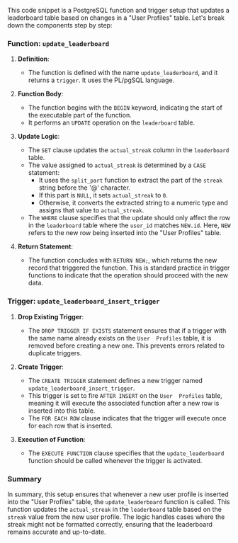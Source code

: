 This code snippet is a PostgreSQL function and trigger setup that updates a leaderboard table based on changes in a "User  Profiles" table. Let's break down the components step by step:

### Function: `update_leaderboard`

1. **Definition**:
   - The function is defined with the name `update_leaderboard`, and it returns a `trigger`. It uses the PL/pgSQL language.

2. **Function Body**:
   - The function begins with the `BEGIN` keyword, indicating the start of the executable part of the function.
   - It performs an `UPDATE` operation on the `leaderboard` table.

3. **Update Logic**:
   - The `SET` clause updates the `actual_streak` column in the `leaderboard` table.
   - The value assigned to `actual_streak` is determined by a `CASE` statement:
     - It uses the `split_part` function to extract the part of the `streak` string before the '@' character. 
     - If this part is `NULL`, it sets `actual_streak` to `0`.
     - Otherwise, it converts the extracted string to a numeric type and assigns that value to `actual_streak`.
   - The `WHERE` clause specifies that the update should only affect the row in the `leaderboard` table where the `user_id` matches `NEW.id`. Here, `NEW` refers to the new row being inserted into the "User  Profiles" table.

4. **Return Statement**:
   - The function concludes with `RETURN NEW;`, which returns the new record that triggered the function. This is standard practice in trigger functions to indicate that the operation should proceed with the new data.

### Trigger: `update_leaderboard_insert_trigger`

1. **Drop Existing Trigger**:
   - The `DROP TRIGGER IF EXISTS` statement ensures that if a trigger with the same name already exists on the `User  Profiles` table, it is removed before creating a new one. This prevents errors related to duplicate triggers.

2. **Create Trigger**:
   - The `CREATE TRIGGER` statement defines a new trigger named `update_leaderboard_insert_trigger`.
   - This trigger is set to fire `AFTER INSERT` on the `User  Profiles` table, meaning it will execute the associated function after a new row is inserted into this table.
   - The `FOR EACH ROW` clause indicates that the trigger will execute once for each row that is inserted.

3. **Execution of Function**:
   - The `EXECUTE FUNCTION` clause specifies that the `update_leaderboard` function should be called whenever the trigger is activated.

### Summary

In summary, this setup ensures that whenever a new user profile is inserted into the "User  Profiles" table, the `update_leaderboard` function is called. This function updates the `actual_streak` in the `leaderboard` table based on the `streak` value from the new user profile. The logic handles cases where the streak might not be formatted correctly, ensuring that the leaderboard remains accurate and up-to-date.